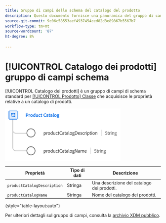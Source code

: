 ```yaml
---
title: Gruppo di campi dello schema del catalogo del prodotto
description: Questo documento fornisce una panoramica del gruppo di campi dello schema Catalogo prodotti .
source-git-commit: 9c06c58553aef4937454ced82d3e89867b5567b7
workflow-type: tm+mt
source-wordcount: '87'
ht-degree: 8%

---
```



# [!UICONTROL Catalogo dei prodotti] gruppo di campi schema

[!UICONTROL Catalogo dei prodotti] è un gruppo di campi di schema standard per [[!UICONTROL Prodotto] Classe](../../classes/product.md) che acquisisce le proprietà relative a un catalogo di prodotti.

![](../../images/field-groups/product/product-catalog.png)

| Proprietà | Tipo di dati | Descrizione |
| --- | --- | --- |
| `productCatalogDescription` | Stringa | Una descrizione del catalogo dei prodotti. |
| `productCatalogName` | Stringa | Nome del catalogo dei prodotti. |

{style=&quot;table-layout:auto&quot;}

Per ulteriori dettagli sul gruppo di campi, consulta la [archivio XDM pubblico](https://github.com/adobe/xdm/blob/master/docs/reference/fieldgroups/product/product-catalog.schema.json).
